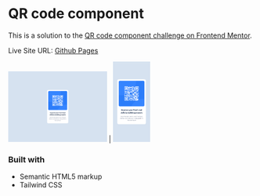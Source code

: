 # QR code component

This is a solution to the [QR code component challenge on Frontend Mentor](https://www.frontendmentor.io/challenges/qr-code-component-iux_sIO_H).

Live Site URL: [Github Pages](https://busterb2.github.io/QRCodeComponent/)

<img src="./screenshots/desktop-design.png" alt="My Desktop Design" width="40%"> | <img src="./screenshots/mobile-design.png" alt="My Mobile Design" width="15%">

### Built with

-   Semantic HTML5 markup
-   Tailwind CSS
